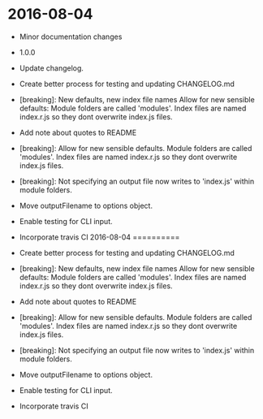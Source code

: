 2016-08-04
==========

  * Minor documentation changes
  * 1.0.0
  * Update changelog.
  * Create better process for testing and updating CHANGELOG.md
  * [breaking]: New defaults, new index file names
    Allow for new sensible defaults: Module folders are called 'modules'.
    Index files are named index.r.js so they dont overwrite index.js files.
  * Add note about quotes to README
  * [breaking]: Allow for new sensible defaults.
    Module folders are called 'modules'.
    Index files are named index.r.js so they dont overwrite index.js files.
  * [breaking]: Not specifying an output file now writes to 'index.js' within module folders.
  * Move outputFilename to options object.
  * Enable testing for CLI input.
  * Incorporate travis CI
2016-08-04
==========

  * Create better process for testing and updating CHANGELOG.md
  * [breaking]: New defaults, new index file names
    Allow for new sensible defaults: Module folders are called 'modules'.
    Index files are named index.r.js so they dont overwrite index.js files.
  * Add note about quotes to README
  * [breaking]: Allow for new sensible defaults.
    Module folders are called 'modules'.
    Index files are named index.r.js so they dont overwrite index.js files.
  * [breaking]: Not specifying an output file now writes to 'index.js' within module folders.
  * Move outputFilename to options object.
  * Enable testing for CLI input.
  * Incorporate travis CI
